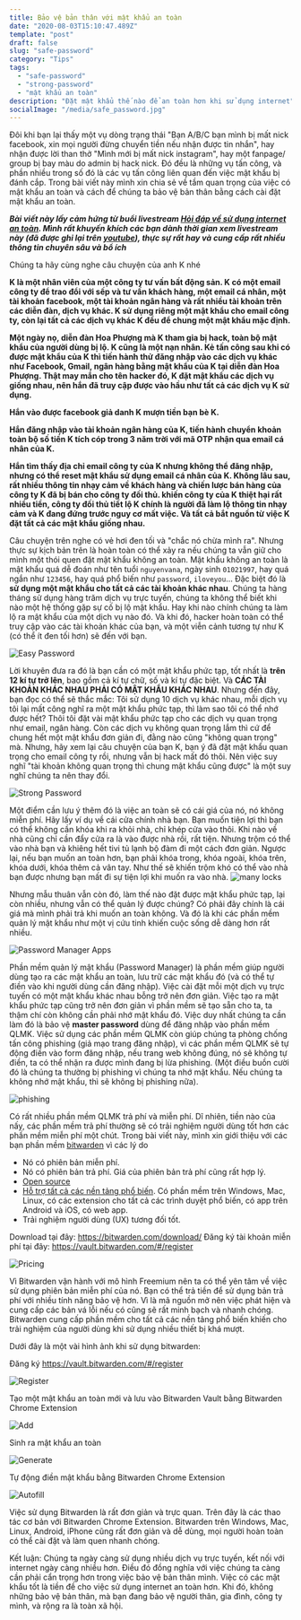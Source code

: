 ```yaml
---
title: Bảo vệ bản thân với mật khẩu an toàn
date: "2020-08-03T15:10:47.489Z"
template: "post"
draft: false
slug: "safe-password"
category: "Tips"
tags:
  - "safe-password"
  - "strong-password"
  - "mật khẩu an toàn"
description: "Đặt mật khẩu thế nào để an toàn hơn khi sử dụng internet"
socialImage: "/media/safe_password.jpg"
---
```


Đôi khi bạn lại thấy một vụ dòng trạng thái "Bạn A/B/C bạn mình bị mất nick facebook, xin mọi người đừng chuyển tiền nếu nhận được tin nhắn", hay nhận được lời than thở "Mình mới bị mất nick instagram", hay một fanpage/ group bị bay màu do admin bị hack nick. Đó đều là những vụ tấn công, và phần nhiều trong số đó là các vụ tấn công liên quan đến việc mật khẩu bị đánh cắp. Trong bài viết này mình xin chia sẻ về tầm quan trọng của việc có mật khẩu an toàn và cách để chúng ta bảo vệ bản thân bằng cách cài đặt mật khẩu an toàn.

***Bài viết này lấy cảm hứng từ buổi livestream [Hỏi đáp về sử dụng internet an toàn](https://vnhacker.blogspot.com/2020/07/reminder-ve-buoi-hoi-ap-su-dung.html). Mình rất khuyến khích các bạn dành thời gian xem livestream này (đã được ghi lại trên [youtube]()), thực sự rất hay và cung cấp rất nhiều thông tin chuyên sâu và bổ ích***

Chúng ta hãy cùng nghe câu chuyện của anh K nhé  


**K là một nhân viên của một công ty tư vấn bất động sản. K có một email công ty để trao đổi với sếp và tư vấn khách hàng, một email cá nhân, một tài khoản facebook, một tài khoản ngân hàng và rất nhiều tài khoản trên các diễn đàn, dịch vụ khác. K sử dụng riêng một mật khẩu cho email công ty, còn lại tất cả các dịch vụ khác K đều để chung một mật khẩu mặc định.**

**Một ngày nọ, diễn đàn Hoa Phượng mà K tham gia bị hack, toàn bộ mật khẩu của người dùng bị lộ. K cũng là một nạn nhân. Kẻ tấn công sau khi có được mật khẩu của K thì tiến hành thử đăng nhập vào các dịch vụ khác như Facebook, Gmail, ngân hàng bằng mật khẩu của K tại diễn đàn Hoa Phượng. Thật may mắn cho tên hacker đó, K đặt mật khẩu các dịch vụ giống nhau, nên hắn đã truy cập được vào hầu như tất cả các dịch vụ K sử dụng.**  

**Hắn vào được facebook giả danh K mượn tiền bạn bè K.**

**Hắn đăng nhập vào tài khoản ngân hàng của K, tiến hành chuyển khoản toàn bộ số tiền K tích cóp trong 3 năm trời với mã OTP nhận qua email cá nhân của K.**

**Hắn tìm thấy địa chỉ email công ty của K nhưng không thể đăng nhập, nhưng có thể reset mật khẩu sử dụng email cá nhân của K. Không lâu sau, rất nhiều thông tin nhạy cảm về khách hàng và chiến lược bán hàng của công ty K đã bị bán cho công ty đối thủ. khiến công ty của K thiệt hại rất nhiều tiền, công ty đối thủ tiết lộ K chính là người đã làm lộ thông tin nhạy cảm và K đang đứng trước nguy cơ mất việc. Và tất cả bắt nguồn từ việc K đặt tất cả các mật khẩu giống nhau.**


Câu chuyện trên nghe có vẻ hơi đen tối và "chắc nó chừa mình ra". Nhưng thực sự kịch bản trên là hoàn toàn có thể xảy ra nếu chúng ta vẫn giữ cho mình một thói quen đặt mật khẩu không an toàn. Mật khẩu không an toàn là mật khẩu quá dễ đoán như tên tuổi `nguyenvana`, ngày sinh `01021997`, hay quá ngắn như `123456`, hay quá phổ biến như `password`, `iloveyou`... Đặc biệt đó là **sử dụng một mật khẩu cho tất cả các tài khoản khác nhau**. Chúng ta hàng tháng sử dụng hàng trăm dịch vụ trực tuyến, chúng ta không thể biết khi nào một hệ thống gặp sự cố bị lộ mật khẩu. Hay khi nào chính chúng ta làm lộ ra mật khẩu của một dịch vụ nào đó. Và khi đó, hacker hoàn toàn có thể truy cập vào các tài khoản khác của bạn, và một viễn cảnh tương tự như K (có thể ít đen tối hơn) sẽ đến với bạn.

![Easy Password](./images/easy-password.jpg)

Lời khuyên đưa ra đó là bạn cần có một mật khẩu phức tạp, tốt nhất là **trên 12 kí tự trở lên**, bao gồm cả kí tự chữ, số và kí tự đặc biệt. Và **CÁC TÀI KHOẢN KHÁC NHAU PHẢI CÓ MẬT KHẨU KHÁC NHAU**. Nhưng đến đây, bạn đọc có thể sẽ thắc mắc: Tôi sử dụng 10 dịch vụ khác nhau, mỗi dịch vụ tôi lại mất công nghĩ ra một mật khẩu phức tạp, thì làm sao tôi có thể nhớ được hết? Thôi tôi đặt vài mật khẩu phức tạp cho các dịch vụ quan trọng như email, ngân hàng. Còn các dịch vụ không quan trọng lắm thì cứ để chung hết một mật khẩu đơn giản đi, đằng nào cũng "không quan trọng" mà. Nhưng, hãy xem lại câu chuyện của bạn K, bạn ý đã đặt mật khẩu quan trọng cho email công ty rồi, nhưng vẫn bị hack mất đó thôi. Nên việc suy nghĩ "tài khoản không quan trọng thì chung mật khẩu cũng được" là một suy nghĩ chúng ta nên thay đổi. 

![Strong Password](./images/strong-password.png)

Một điểm cần lưu ý thêm đó là việc an toàn sẽ có cái giá của nó, nó không miễn phí. Hãy lấy ví dụ về cái cửa chính nhà bạn. Bạn muốn tiện lợi thì bạn có thể không cần khóa khi ra khỏi nhà, chỉ khép cửa vào thôi. Khi nào về nhà cũng chỉ cần đẩy cửa ra là vào được nhà rồi, rất tiện. Nhưng trộm có thể vào nhà bạn và khiêng hết tivi tủ lạnh bộ đàm đi một cách đơn giản. Ngược lại, nếu bạn muốn an toàn hơn, bạn phải khóa trong, khóa ngoài, khóa trên, khóa dưới, khóa thêm cả vân tay. Như thế sẽ khiến trộm khó có thể vào nhà bạn được nhưng bạn mất đi sự tiện lợi khi muốn ra vào nhà.
![many locks](./images/many-lock.jpg)


Nhưng mẫu thuân vẫn còn đó, làm thế nào đặt được mật khẩu phức tạp, lại còn nhiều, nhưng vẫn có thể quản lý được chúng? Có phải đây chính là cái giá mà mình phải trả khi muốn an toàn không. Và đó là khi các phần mềm quản lý mật khẩu như một vị cứu tinh khiến cuộc sống dễ dàng hơn rất nhiều.

![Password Manager Apps](./images/pmlist.jpg)


Phần mềm quản lý mật khẩu (Password Manager) là phần mềm giúp người dùng tạo ra các mật khẩu an toàn, lưu trữ các mật khẩu đó (và có thể tự điền vào khi người dùng cần đăng nhập). Việc cài đặt mỗi một dịch vụ trực tuyến có một mật khẩu khác nhau bỗng trở nên đơn giản. Việc tạo ra mật khẩu phức tạp cũng trở nên đơn giản vì phần mềm sẽ tạo sẵn cho ta, ta thậm chí còn không cần phải nhớ mật khẩu đó. Việc duy nhất chúng ta cần làm đó là bảo vệ **master password** dùng để đăng nhập vào phần mềm QLMK. Việc sử dụng các phần mềm QLMK còn giúp chúng ta phòng chống tấn công phishing (giả mạo trang đăng nhập), vì các phần mềm QLMK sẽ tự động điền vào form đăng nhập, nếu trang web không đúng, nó sẽ không tự điền, ta có thể nhận ra được mình đang bị lừa phishing. (Một điều buồn cười đó là chúng ta thường bị phishing vì chúng ta nhớ mật khẩu. Nếu chúng ta không nhớ mật khẩu, thì sẽ không bị phishing nữa).

![phishing](./images/phishing.jpg)

Có rất nhiều phần mềm QLMK trả phí và miễn phí. Dĩ nhiên, tiền nào của nấy, các phần mềm trả phí thường sẽ có trải nghiệm người dùng tốt hơn các phần mềm miễn phí một chút. Trong bài viết này, mình xin giới thiệu với các bạn phần mềm [bitwarden](https://bitwarden.com/) vì các lý do
- Nó có phiên bản miễn phí.
- Nó có phiên bản trả phí. Giá của phiên bản trả phí cũng rất hợp lý.
- [Open source](https://github.com/bitwarden)
- [Hỗ trợ tất cả các nền tảng phổ biến](https://bitwarden.com/download/). Có phần mềm trên Windows, Mac, Linux, có các extension cho tất cả các trình duyệt phổ biến, có app trên Android và iOS, có web app.
- Trải nghiệm người dùng (UX) tương đối tốt.

Download tại đây: https://bitwarden.com/download/
Đăng ký tài khoản miễn phí tại đây: https://vault.bitwarden.com/#/register


![Pricing](./images/pricing.png)


Vì Bitwarden vận hành với mô hình Freemium nên ta có thể yên tâm về việc sử dụng phiên bản miễn phí của nó. Bạn có thể trả tiền để sử dụng bản trả phí với nhiều tính năng bảo vệ hơn. Vì là mã nguồn mở nên việc phát hiện và cung cấp các bản vá lỗi nếu có cũng sẽ rất minh bạch và nhanh chóng. Bitwarden cung cấp phần mềm cho tất cả các nền tảng phổ biến khiến cho trải nghiệm của người dùng khi sử dụng nhiều thiết bị khá mượt. 

Dưới đây là một vài hình ảnh khi sử dụng bitwarden:

Đăng ký https://vault.bitwarden.com/#/register

![Register](./images/register.png)


Tạo một mật khẩu an toàn mới và lưu vào Bitwarden Vault bằng Bitwarden Chrome Extension

![Add](./images/add.png)

Sinh ra mật khẩu an toàn

![Generate](./images/generate.png)

Tự động điền mật khẩu bằng Bitwarden Chrome Extension

![Autofill](./images/autofill.png)


Việc sử dụng Bitwarden là rất đơn giản và trực quan. Trên đây là các thao tác cơ bản với Bitwarden Chrome Extension. Bitwarden trên Windows, Mac, Linux, Android, iPhone cũng rất đơn giản và dễ dùng, mọi người hoàn toàn có thể cài đặt và làm quen nhanh chóng.

Kết luận: Chúng ta ngày càng sử dụng nhiều dịch vụ trực tuyến, kết nối với internet ngày càng nhiều hơn. Điều đó đồng nghĩa với việc chúng ta càng cần phải cẩn trọng hơn trong việc bảo vệ bản thân mình. Việc có các mật khẩu tốt là tiền đề cho việc sử dụng internet an toàn hơn. Khi đó, không những bảo vệ bản thân, mà bạn đang bảo vệ người thân, gia đình, công ty mình, và rộng ra là toàn xã hội.